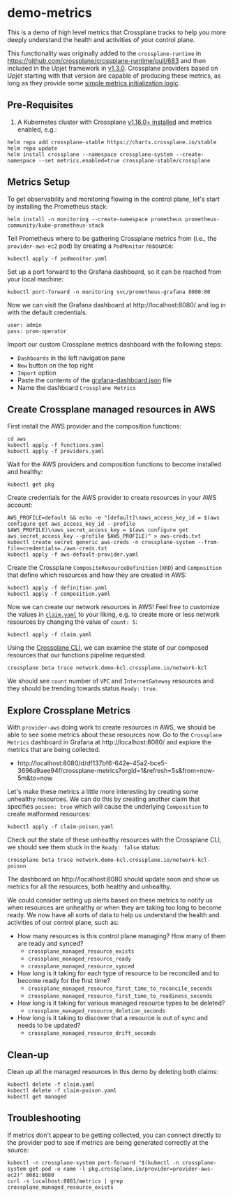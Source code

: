 # demo-metrics

This is a demo of high level metrics that Crossplane tracks to help you more
deeply understand the health and activities of your control plane.

This functionality was originally added to the `crossplane-runtime` in
https://github.com/crossplane/crossplane-runtime/pull/683 and then included in
the Upjet framework in
[v1.3.0](https://github.com/crossplane/upjet/releases/tag/v1.3.0). Crossplane
providers based on Upjet starting with that version are capable of producing
these metrics, as long as they provide some [simple metrics initialization
logic](https://github.com/crossplane-contrib/provider-kubernetes/pull/224/files#diff-36b6d20eb5aea66cf39f8d94111bd96513626ef7f61459f0d9e8e9507ded1d17R131-R142).

## Pre-Requisites

1. A Kubernetes cluster with Crossplane [v1.16.0+
   installed](https://docs.crossplane.io/latest/software/install/#install-crossplane)
   and metrics enabled, e.g.:
```
helm repo add crossplane-stable https://charts.crossplane.io/stable
helm repo update
helm install crossplane --namespace crossplane-system --create-namespace --set metrics.enabled=true crossplane-stable/crossplane
```

## Metrics Setup

To get observability and monitoring flowing in the control plane, let's start by
installing the Prometheus stack:
```
helm install -n monitoring --create-namespace prometheus prometheus-community/kube-prometheus-stack
```

Tell Prometheus where to be gathering Crossplane metrics from (i.e., the
`provider-aws-ec2` pod) by creating a `PodMonitor` resource:
```
kubectl apply -f podmonitor.yaml
```

Set up a port forward to the Grafana dashboard, so it can be reached from your
local machine:
```
kubectl port-forward -n monitoring svc/prometheus-grafana 8080:80
```

Now we can visit the Grafana dashboard at http://localhost:8080/ and log in with
the default credentials:
```
user: admin
pass: prom-operator
```

Import our custom Crossplane metrics dashboard with the following steps:

* `Dashboards` in the left navigation pane
* `New` button on the top right
* `Import` option
* Paste the contents of the [grafana-dashboard.json](./grafana-dashboard.json)
  file
* Name the dashboard `Crossplane Metrics`

## Create Crossplane managed resources in AWS

First install the AWS provider and the composition functions:
```
cd aws
kubectl apply -f functions.yaml
kubectl apply -f providers.yaml
```

Wait for the AWS providers and composition functions to become installed and
healthy:
```
kubectl get pkg
```

Create credentials for the AWS provider to create resources in your AWS account:
```
AWS_PROFILE=default && echo -e "[default]\naws_access_key_id = $(aws configure get aws_access_key_id --profile $AWS_PROFILE)\naws_secret_access_key = $(aws configure get aws_secret_access_key --profile $AWS_PROFILE)" > aws-creds.txt
kubectl create secret generic aws-creds -n crossplane-system --from-file=credentials=./aws-creds.txt
kubectl apply -f aws-default-provider.yaml
```

Create the Crossplane `CompositeResourceDefinition` (`XRD`) and `Composition`
that define which resources and how they are created in AWS:
```
kubectl apply -f definition.yaml
kubectl apply -f composition.yaml
```

Now we can create our network resources in AWS! Feel free to customize the
values in [`claim.yaml`](./aws/claim.yaml) to your liking, e.g. to create more
or less network resources by changing the value of `count: 5`:
```
kubectl apply -f claim.yaml
```

Using the [Crossplane
CLI](https://docs.crossplane.io/latest/cli/#installing-the-cli), we can examine
the state of our composed resources that our functions pipeline requested:
```
crossplane beta trace network.demo-kcl.crossplane.io/network-kcl
```

We should see `count` number of `VPC` and `InternetGateway` resources and they
should be trending towards status `Ready: true`.

## Explore Crossplane Metrics

With `provider-aws` doing work to create resources in AWS, we should be able to
see some metrics about these resources now. Go to the `Crossplane Metrics`
dashboard in Grafana at http://localhost:8080/ and explore the metrics that are
being collected.

* http://localhost:8080/d/df137bf6-642e-45a2-bce5-3696a9aee94f/crossplane-metrics?orgId=1&refresh=5s&from=now-5m&to=now 

Let's make these metrics a little more interesting by creating some unhealthy
resources. We can do this by creating another claim that specifies `poison:
true` which will cause the underlying `Composition` to create malformed
resources:
```
kubectl apply -f claim-poison.yaml
```

Check out the state of these unhealthy resources with the Crossplane CLI, we
should see them stuck in the `Ready: false` status:
```
crossplane beta trace network.demo-kcl.crossplane.io/network-kcl-poison
```

The dashboard on http://localhost:8080 should update soon and show us metrics
for all the resources, both healthy and unhealthy.

We could consider setting up alerts based on these metrics to notify us when
resources are unhealthy or when they are taking too long to become ready. We now
have all sorts of data to help us understand the health and activities of our
control plane, such as:

* How many resources is this control plane managing? How many of them are ready
  and synced?
  * `crossplane_managed_resource_exists`
  * `crossplane_managed_resource_ready`
  * `crossplane_managed_resource_synced`
* How long is it taking for each type of resource to be reconciled and to become
  ready for the first time?
  * `crossplane_managed_resource_first_time_to_reconcile_seconds`
  * `crossplane_managed_resource_first_time_to_readiness_seconds`
* How long is it taking for various managed resource types to be deleted?
  * `crossplane_managed_resource_deletion_seconds`
* How long is it taking to discover that a resource is out of sync and needs to
  be updated?
  * `crossplane_managed_resource_drift_seconds`

## Clean-up

Clean up all the managed resources in this demo by deleting both claims:
```
kubectl delete -f claim.yaml
kubectl delete -f claim-poison.yaml
kubectl get managed
```

## Troubleshooting

If metrics don't appear to be getting collected, you can connect directly to the
provider pod to see if metrics are being generated correctly at the source:
```
kubectl -n crossplane-system port-forward "$(kubectl -n crossplane-system get pod -o name -l pkg.crossplane.io/provider=provider-aws-ec2)" 8081:8080
curl -s localhost:8081/metrics | grep crossplane_managed_resource_exists
```